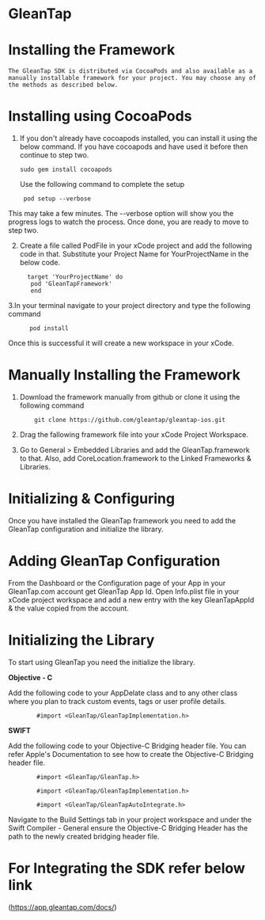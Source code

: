 # GleanTap

# Installing the Framework

    The GleanTap SDK is distributed via CocoaPods and also available as a manually installable framework for your project. You may choose any of the methods as described below.


# Installing using CocoaPods


1. If you don't already have cocoapods installed, you can install it using the below command. If you have cocoapods and have used it    before then continue to step two.
  
       sudo gem install cocoapods
     
   Use the following command to complete the setup

        pod setup --verbose
     
  This may take a few minutes. The --verbose option will show you the progress logs to  watch the process. Once done, you are ready to   move to step two.



2. Create a file called PodFile in your xCode project and add the following code in that. Substitute your Project Name for YourProjectName in the below code.
   
   
         target 'YourProjectName' do    
          pod 'GleanTapFramework' 
          end 



3.In your terminal navigate to your project directory and type the following command
    
          pod install 
    
   Once this is successful it will create a new workspace in your xCode.





# Manually Installing the Framework


1. Download the framework manually from github or clone it using the following command
   

           git clone https://github.com/gleantap/gleantap-ios.git 


2. Drag the fallowing framework file into your xCode Project Workspace.


3. Go to General > Embedded Libraries and add the GleanTap.framework to that. Also, add CoreLocation.framework to the Linked Frameworks  & Libraries.


# Initializing & Configuring 

Once you have installed the GleanTap framework you need to add the GleanTap configuration and initialize the library.


# Adding GleanTap Configuration

From the Dashboard or the Configuration page of your App in your GleanTap.com account get GleanTap App Id. Open Info.plist file in your xCode project workspace and add a new entry with the key GleanTapAppId & the value copied from the account.



# Initializing the Library

   To start using GleanTap you need the initialize the library.

****Objective - C****

Add the following code to your AppDelate class and to any other class where you plan to track custom events, tags or user profile details.

            #import <GleanTap/GleanTapImplementation.h>
 
****SWIFT****

Add the following code to your Objective-C Bridging header file. You can refer Apple's Documentation to see how to create the Objective-C Bridging header file.


            #import <GleanTap/GleanTap.h>

            #import <GleanTap/GleanTapImplementation.h>

            #import <GleanTap/GleanTapAutoIntegrate.h>

  Navigate to the Build Settings tab in your project workspace and under the Swift Compiler - General ensure the Objective-C Bridging Header has the path to the newly created bridging header file.


# For Integrating the SDK refer below link

  (https://app.gleantap.com/docs/)

